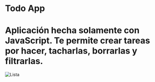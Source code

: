 # Todo App
# Aplicación hecha solamente con JavaScript. Te permite crear tareas por hacer, tacharlas, borrarlas y filtrarlas. 
![Lista](url(https://imgur.com/a/q8rl62l))
